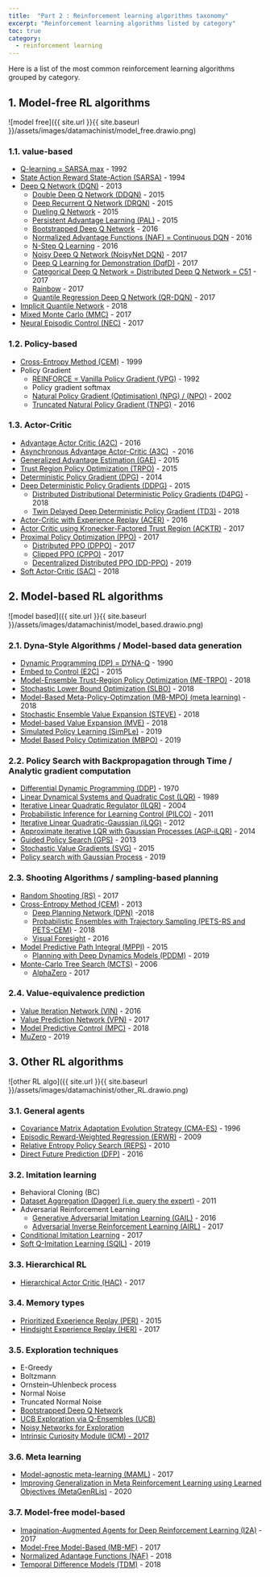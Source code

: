 ```yaml
---
title:  "Part 2 : Reinforcement learning algorithms taxonomy"
excerpt: "Reinforcement learning algorithms listed by category"
toc: true
category:
  - reinforcement learning
---
```




Here is a list of the most common reinforcement learning algorithms grouped by category.

## 1. Model-free RL algorithms

![model free]({{ site.url }}{{ site.baseurl }}/assets/images/datamachinist/model_free.drawio.png)

### 1.1. value-based

- [Q-learning = SARSA max](https://link.springer.com/content/pdf/10.1007/BF00992698.pdf) - 1992
- [State Action Reward State-Action (SARSA)](http://mi.eng.cam.ac.uk/reports/svr-ftp/auto-pdf/rummery_tr166.pdf)  - 1994
- [Deep Q Network (DQN)](https://www.cs.toronto.edu/~vmnih/docs/dqn.pdf) - 2013
    - [Double Deep Q Network (DDQN)](https://arxiv.org/pdf/1509.06461.pdf) - 2015
    - [Deep Recurrent Q Network (DRQN)](https://arxiv.org/abs/1507.06527) - 2015
    - [Dueling Q Network](https://arxiv.org/abs/1511.06581) - 2015
    - [Persistent Advantage Learning (PAL)](https://arxiv.org/abs/1512.04860) - 2015
    - [Bootstrapped Deep Q Network](https://arxiv.org/abs/1602.04621) - 2016
    - [Normalized Advantage Functions (NAF) = Continuous DQN](https://arxiv.org/abs/1603.00748) - 2016
    - [N-Step Q Learning](https://arxiv.org/abs/1602.01783) - 2016
    - [Noisy Deep Q Network (NoisyNet DQN)](https://arxiv.org/abs/1706.10295) - 2017
    - [Deep Q Learning for Demonstration (DqfD)](https://arxiv.org/abs/1704.03732) - 2017
    - [Categorical Deep Q Network = Distributed Deep Q Network = C51](https://arxiv.org/abs/1707.06887) - 2017
    - [Rainbow](https://arxiv.org/abs/1710.02298) - 2017
    - [Quantile Regression Deep Q Network (QR-DQN)](https://arxiv.org/pdf/1710.10044v1.pdf) - 2017
- [Implicit Quantile Network](https://arxiv.org/abs/1806.06923) - 2018
- [Mixed Monte Carlo (MMC)](https://arxiv.org/abs/1703.01310) - 2017
- [Neural Episodic Control (NEC)](https://arxiv.org/abs/1703.01988) - 2017

### 1.2. Policy-based

- [Cross-Entropy Method (CEM)](https://link.springer.com/article/10.1023/A:1010091220143) - 1999
- Policy Gradient
    - [REINFORCE = Vanilla Policy Gradient (VPG)](https://people.cs.umass.edu/~barto/courses/cs687/williams92simple.pdf) - 1992
    - Policy gradient softmax 
    - [Natural Policy Gradient (Optimisation) (NPG) / (NPO)](https://proceedings.neurips.cc/paper/2001/file/4b86abe48d358ecf194c56c69108433e-Paper.pdf) - 2002
    - [Truncated Natural Policy Gradient (TNPG)](https://arxiv.org/abs/1604.06778) - 2016

### 1.3. Actor-Critic

- [Advantage Actor Critic (A2C)](https://arxiv.org/abs/1602.01783) - 2016
- [Asynchronous Advantage Actor-Critic (A3C)](https://arxiv.org/abs/1602.01783)  - 2016
- [Generalized Advantage Estimation (GAE)](https://arxiv.org/abs/1506.02438) - 2015
- [Trust Region Policy Optimization (TRPO)](https://arxiv.org/abs/1502.05477) - 2015
- [Deterministic Policy Gradient (DPG)](http://proceedings.mlr.press/v32/silver14.pdf) - 2014
- [Deep Deterministic Policy Gradients (DDPG)](https://arxiv.org/abs/1509.02971) - 2015
    - [Distributed Distributional Deterministic Policy Gradients (D4PG)](https://arxiv.org/abs/1804.08617) - 2018
    - [Twin Delayed Deep Deterministic Policy Gradient (TD3)](https://arxiv.org/pdf/1802.09477.pdf) - 2018
- [Actor-Critic with Experience Replay (ACER)](https://arxiv.org/abs/1611.01224) - 2016
- [Actor Critic using Kronecker-Factored Trust Region (ACKTR)](https://arxiv.org/abs/1708.05144) - 2017
- [Proximal Policy Optimization (PPO)](https://arxiv.org/abs/1707.06347) - 2017
    - [Distributed PPO (DPPO)](https://arxiv.org/abs/1707.02286) - 2017
    - [Clipped PPO (CPPO)](https://arxiv.org/pdf/1707.06347.pdf) - 2017
    - [Decentralized Distributed PPO (DD-PPO)](https://arxiv.org/abs/1911.00357) - 2019
- [Soft Actor-Critic (SAC)](https://arxiv.org/abs/1801.01290) - 2018

## 2. Model-based RL algorithms

![model based]({{ site.url }}{{ site.baseurl }}/assets/images/datamachinist/model_based.drawio.png)


### 2.1. Dyna-Style Algorithms / Model-based data generation

- [Dynamic Programming (DP) = DYNA-Q](http://citeseerx.ist.psu.edu/viewdoc/download?doi=10.1.1.51.7362&rep=rep1&type=pdf) - 1990
- [Embed to Control (E2C)](https://arxiv.org/abs/1506.07365) - 2015
- [Model-Ensemble Trust-Region Policy Optimization (ME-TRPO)](https://arxiv.org/abs/1802.10592) - 2018
- [Stochastic Lower Bound Optimization (SLBO)](https://arxiv.org/abs/1807.03858) - 2018
- [Model-Based Meta-Policy-Optimzation (MB-MPO) (meta learning)](https://arxiv.org/abs/1809.05214) - 2018
- [Stochastic Ensemble Value Expansion (STEVE)](https://arxiv.org/abs/1803.00101) - 2018
- [Model-based Value Expansion (MVE)](https://arxiv.org/abs/1803.00101) - 2018
- [Simulated Policy Learning (SimPLe)](https://arxiv.org/abs/1903.00374) - 2019
- [Model Based Policy Optimization (MBPO)](https://arxiv.org/abs/1906.08253) - 2019

### 2.2. Policy Search with Backpropagation through Time / Analytic gradient computation

- [Differential Dynamic Programming (DDP)](https://www.jstor.org/stable/3613752?origin=crossref&seq=1) - 1970
- [Linear Dynamical Systems and Quadratic Cost (LQR)](http://users.cecs.anu.edu.au/~john/papers/BOOK/B03.PDF) - 1989
- [Iterative Linear Quadratic Regulator (ILQR)](https://homes.cs.washington.edu/~todorov/papers/LiICINCO04.pdf) - 2004
- [Probabilistic Inference for Learning Control (PILCO)](https://www.ias.informatik.tu-darmstadt.de/uploads/Publications/Deisenroth_ICML_2011.pdf) - 2011
- [Iterative Linear Quadratic-Gaussian (iLQG)](https://homes.cs.washington.edu/~todorov/papers/TassaIROS12.pdf) - 2012
- [Approximate iterative LQR with Gaussian Processes (AGP-iLQR)](http://citeseerx.ist.psu.edu/viewdoc/download?doi=10.1.1.716.4271&rep=rep1&type=pdf) - 2014
- [Guided Policy Search (GPS)](https://graphics.stanford.edu/projects/gpspaper/gps_full.pdf) - 2013
- [Stochastic Value Gradients (SVG)](https://arxiv.org/abs/1510.09142) - 2015
- [Policy search with Gaussian Process](https://dl.acm.org/doi/10.5555/3306127.3331874) - 2019

### 2.3. Shooting Algorithms / sampling-based planning

- [Random Shooting (RS)](https://arxiv.org/pdf/1708.02596.pdf) - 2017
- [Cross-Entropy Method (CEM)](https://www.sciencedirect.com/science/article/abs/pii/B9780444538598000035) - 2013
    - [Deep Planning Network (DPN)](https://arxiv.org/abs/1811.04551) -2018
    - [Probabilistic Ensembles with Trajectory Sampling (PETS-RS and PETS-CEM)](https://arxiv.org/abs/1805.12114) - 2018
    - [Visual Foresight](https://arxiv.org/abs/1610.00696) - 2016
- [Model Predictive Path Integral (MPPI)](https://arxiv.org/abs/1509.01149) - 2015
    - [Planning with Deep Dynamics Models (PDDM)](https://arxiv.org/abs/1909.11652) - 2019
- [Monte-Carlo Tree Search (MCTS)](https://hal.inria.fr/inria-00116992/document) - 2006
    - [AlphaZero](https://arxiv.org/abs/1712.01815) - 2017

### 2.4. Value-equivalence prediction

- [Value Iteration Network (VIN)](https://arxiv.org/abs/1602.02867) - 2016
- [Value Prediction Network (VPN)](https://arxiv.org/abs/1707.03497) - 2017
- [Model Predictive Control (MPC)](https://arxiv.org/abs/1810.13400) - 2018
- [MuZero](https://arxiv.org/abs/1911.08265) - 2019




## 3. Other RL algorithms


![other RL algo]({{ site.url }}{{ site.baseurl }}/assets/images/datamachinist/other_RL.drawio.png)


### 3.1. General agents

- [Covariance Matrix Adaptation Evolution Strategy (CMA-ES)](https://ieeexplore.ieee.org/document/542381) - 1996
- [Episodic Reward-Weighted Regression (ERWR)](https://proceedings.neurips.cc/paper/2008/file/7647966b7343c29048673252e490f736-Paper.pdf) - 2009
- [Relative Entropy Policy Search (REPS)](https://www.aaai.org/ocs/index.php/AAAI/AAAI10/paper/viewFile/1851/2264) - 2010
- [Direct Future Prediction (DFP)](https://arxiv.org/abs/1611.01779) - 2016


### 3.2. Imitation learning

- Behavioral Cloning (BC)
- [Dataset Aggregation (Dagger) (i.e. query the expert)](https://www.cs.cmu.edu/~sross1/publications/Ross-AIStats11-NoRegret.pdf) - 2011
- Adversarial Reinforcement Learning
    - [Generative Adversarial Imitation Learning (GAIL)](https://arxiv.org/abs/1606.03476) - 2016
    - [Adversarial Inverse Reinforcement Learning (AIRL)](https://arxiv.org/abs/1710.11248) - 2017
- [Conditional Imitation Learning](https://arxiv.org/abs/1710.02410) - 2017
- [Soft Q-Imitation Learning (SQIL)](https://arxiv.org/abs/1905.11108) - 2019

### 3.3. Hierarchical RL

- [Hierarchical Actor Critic (HAC)](https://arxiv.org/abs/1712.00948) - 2017

### 3.4. Memory types

- [Prioritized Experience Replay (PER)](https://arxiv.org/abs/1511.05952) - 2015
- [Hindsight Experience Replay (HER)](https://arxiv.org/abs/1707.01495) - 2017

### 3.5. Exploration techniques

- E-Greedy
- Boltzmann
- Ornstein–Uhlenbeck process 
- Normal Noise 
- Truncated Normal Noise 
- [Bootstrapped Deep Q Network](https://arxiv.org/abs/1602.04621) 
- [UCB Exploration via Q-Ensembles (UCB)](https://arxiv.org/abs/1706.01502) 
- [Noisy Networks for Exploration](https://arxiv.org/abs/1706.10295) 
- [Intrinsic Curiosity Module (ICM) - 2017](https://pathak22.github.io/noreward-rl/)

### 3.6. Meta learning

- [Model-agnostic meta-learning (MAML)](https://arxiv.org/abs/1703.03400) - 2017
- [Improving Generalization in Meta Reinforcement Learning using Learned Objectives (MetaGenRLis)](https://openreview.net/pdf?id=S1evHerYPr) - 2020

### 3.7. Model-free model-based

- [Imagination-Augmented Agents for Deep Reinforcement Learning (I2A)](https://arxiv.org/abs/1707.06203) - 2017
- [Model-Free Model-Based (MB-MF)](https://arxiv.org/abs/1708.02596) - 2017
- [Normalized Adantage Functions (NAF)](https://arxiv.org/abs/1603.00748) - 2018
- [Temporal Difference Models (TDM)](https://arxiv.org/abs/1802.09081) - 2018
